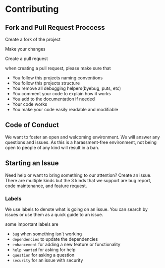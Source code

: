 # Contributing

## Fork and Pull Request Proccess

Create a fork of the project

Make your changes

Create a pull request

when creating a pull request, please make sure that 
* You follow this projects naming conventions
* You follow this projects structure
* You remove all debugging helpers(byebug, puts, etc)
* You comment your code to explain how it works
* You add to the documentation if needed
* Your code works
* You make your code easily readable and modifiable

## Code of Conduct

We want to foster an open and welcoming environment. We will answer any questions and issues. As this is a harassment-free environment, not being open to people of any kind will result in a ban.

## Starting an Issue

Need help or want to bring something to our attention? Create an issue. There are multiple kinds but the 3 kinds that we support are bug report, code maintenance, and feature request. 

### Labels

We use labels to denote what is going on an issue. You can search by issues or use them as a quick guide to an issue.

some important labels are 
* `bug` when something isn't working
* `dependencies` to update the dependencies
* `enhancement` for adding a new feature or functionality
* `help wanted` for asking for help 
* `question` for asking a question
* `security` for an issue with security

